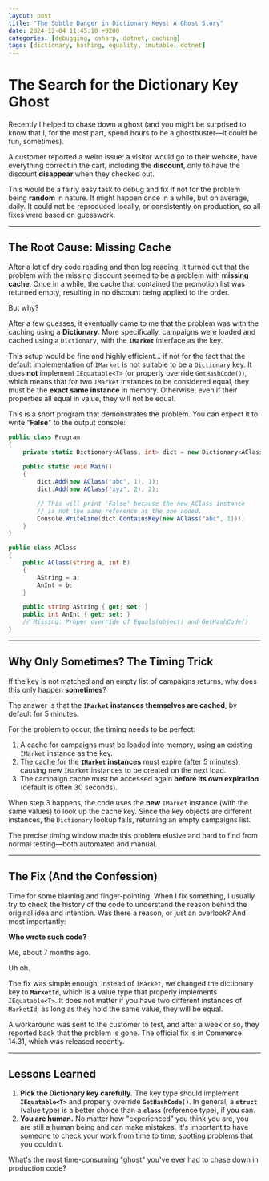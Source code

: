 ```yaml
---
layout: post
title: "The Subtle Danger in Dictionary Keys: A Ghost Story"
date: 2024-12-04 11:45:10 +0200
categories: [debugging, csharp, dotnet, caching]
tags: [dictionary, hashing, equality, imutable, dotnet]
---
```


# The Search for the Dictionary Key Ghost

Recently I helped to chase down a ghost (and you might be surprised to know that I, for the most part, spend hours to be a ghostbuster—it could be fun, sometimes).

A customer reported a weird issue: a visitor would go to their website, have everything correct in the cart, including the **discount**, only to have the discount **disappear** when they checked out.

This would be a fairly easy task to debug and fix if not for the problem being **random** in nature. It might happen once in a while, but on average, daily. It could not be reproduced locally, or consistently on production, so all fixes were based on guesswork.

---

## The Root Cause: Missing Cache

After a lot of dry code reading and then log reading, it turned out that the problem with the missing discount seemed to be a problem with **missing cache**. Once in a while, the cache that contained the promotion list was returned empty, resulting in no discount being applied to the order.

But why?

After a few guesses, it eventually came to me that the problem was with the caching using a **Dictionary**. More specifically, campaigns were loaded and cached using a `Dictionary`, with the **`IMarket`** interface as the key.

This setup would be fine and highly efficient... if not for the fact that the default implementation of `IMarket` is not suitable to be a `Dictionary` key. It does **not** implement `IEquatable<T>` (or properly override `GetHashCode()`), which means that for two `IMarket` instances to be considered equal, they must be the **exact same instance** in memory. Otherwise, even if their properties all equal in value, they will not be equal.

This is a short program that demonstrates the problem. You can expect it to write "**False**" to the output console:

```csharp
public class Program
{
    private static Dictionary<AClass, int> dict = new Dictionary<AClass, int>();
    
    public static void Main()
    {
        dict.Add(new AClass("abc", 1), 1);
        dict.Add(new AClass("xyz", 2), 2);

        // This will print 'False' because the new AClass instance 
        // is not the same reference as the one added.
        Console.WriteLine(dict.ContainsKey(new AClass("abc", 1)));
    }
}

public class AClass
{
    public AClass(string a, int b)
    {
        AString = a;
        AnInt = b;
    }

    public string AString { get; set; }
    public int AnInt { get; set; }
    // Missing: Proper override of Equals(object) and GetHashCode()
}
````

-----

## Why Only Sometimes? The Timing Trick

If the key is not matched and an empty list of campaigns returns, why does this only happen **sometimes**?

The answer is that the **`IMarket` instances themselves are cached**, by default for 5 minutes.

For the problem to occur, the timing needs to be perfect:

1.  A cache for campaigns must be loaded into memory, using an existing `IMarket` instance as the key.
2.  The cache for the **`IMarket` instances** must expire (after 5 minutes), causing new `IMarket` instances to be created on the next load.
3.  The campaign cache must be accessed again **before its own expiration** (default is often 30 seconds).

When step 3 happens, the code uses the **new** `IMarket` instance (with the same values) to look up the cache key. Since the key objects are different instances, the `Dictionary` lookup fails, returning an empty campaigns list.

The precise timing window made this problem elusive and hard to find from normal testing—both automated and manual.

-----

## The Fix (And the Confession)

Time for some blaming and finger-pointing. When I fix something, I usually try to check the history of the code to understand the reason behind the original idea and intention. Was there a reason, or just an overlook? And most importantly:

**Who wrote such code?**

Me, about 7 months ago.

Uh oh.

The fix was simple enough. Instead of `IMarket`, we changed the dictionary key to **`MarketId`**, which is a value type that properly implements `IEquatable<T>`. It does not matter if you have two different instances of `MarketId`; as long as they hold the same value, they will be equal.

A workaround was sent to the customer to test, and after a week or so, they reported back that the problem is gone. The official fix is in Commerce 14.31, which was released recently.

-----

## Lessons Learned

1.  **Pick the Dictionary key carefully.** The key type should implement **`IEquatable<T>`** and properly override **`GetHashCode()`**. In general, a **`struct`** (value type) is a better choice than a **`class`** (reference type), if you can.
2.  **You are human.** No matter how "experienced" you think you are, you are still a human being and can make mistakes. It's important to have someone to check your work from time to time, spotting problems that you couldn't.

What's the most time-consuming "ghost" you've ever had to chase down in production code?

```
```
